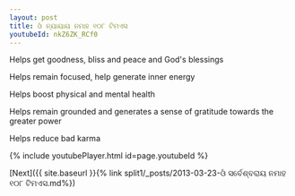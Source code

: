 ```yaml
---
layout: post
title: ଓଁ ନ୍ୟାୟାୟ ନମାହ ୧୦୮ ଟିମଏସ
youtubeId: nkZ6ZK_RCf0
---
```

 
 
Helps get goodness, bliss and peace and God's blessings
 
Helps remain focused, help generate inner energy 
 
Helps boost physical and mental health 
 
Helps remain grounded and generates a sense of gratitude towards the greater power 
 
Helps reduce bad karma
 
 
 
 


{% include youtubePlayer.html id=page.youtubeId %}
 
[Next]({{ site.baseurl }}{% link  split1/_posts/2013-03-23-ଓଁ ସର୍ବେଶ୍ବରାୟ ନମାହ ୧୦୮ ଟିମଏସ.md%})
 
